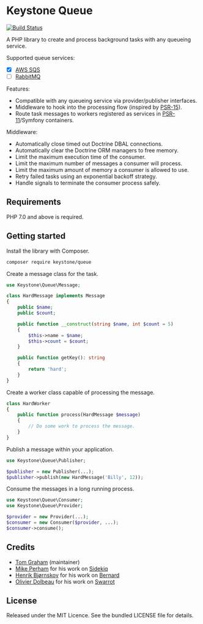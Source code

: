 # Keystone Queue

[![Build Status](https://travis-ci.org/keystonephp/queue.png)](https://travis-ci.org/keystonephp/queue)

A PHP library to create and process background tasks with any queueing service.

Supported queue services:

* [x] [AWS SQS](https://aws.amazon.com/sqs)
* [ ] [RabbitMQ](https://www.rabbitmq.com)

Features:

* Compatible with any queueing service via provider/publisher interfaces.
* Middleware to hook into the processing flow (inspired by [PSR-15](https://github.com/php-fig/fig-standards/tree/master/proposed/http-middleware)).
* Route task messages to workers registered as services in [PSR-11](https://github.com/container-interop/fig-standards/blob/master/proposed/container.md)/Symfony containers.

Middleware:

* Automatically close timed out Doctrine DBAL connections.
* Automatically clear the Doctrine ORM managers to free memory.
* Limit the maximum execution time of the consumer.
* Limit the maximum number of messages a consumer will process.
* Limit the maximum amount of memory a consumer is allowed to use.
* Retry failed tasks using an exponential backoff strategy.
* Handle signals to terminate the consumer process safely.

## Requirements

PHP 7.0 and above is required.

## Getting started

Install the library with Composer.

```bash
composer require keystone/queue
```

Create a message class for the task.

```php
use Keystone\Queue\Message;

class HardMessage implements Message
{
    public $name;
    public $count;

    public function __construct(string $name, int $count = 5)
    {
        $this->name = $name;
        $this->count = $count;
    }

    public function getKey(): string
    {
        return 'hard';
    }
}
```

Create a worker class capable of processing the message.

```php
class HardWorker
{
    public function process(HardMessage $message)
    {
        // Do some work to process the message.
    }
}
```

Publish a message within your application.

```php
use Keystone\Queue\Publisher;

$publisher = new Publisher(...);
$publisher->publish(new HardMessage('Billy', 12));
```

Consume the messages in a long running process.

```php
use Keystone\Queue\Consumer;
use Keystone\Queue\Provider;

$provider = new Provider(...);
$consumer = new Consumer($provider, ...);
$consumer->consume();
```

## Credits

- [Tom Graham](https://github.com/tompedals) (maintainer)
- [Mike Perham](https://github.com/mperham) for his work on [Sidekiq](https://github.com/mperham/sidekiq)
- [Henrik Bjørnskov](https://github.com/henrikbjorn) for his work on [Bernard](https://github.com/bernardphp/bernard)
- [Olivier Dolbeau](https://github.com/odolbeau) for his work on [Swarrot](https://github.com/swarrot/swarrot)

## License

Released under the MIT Licence. See the bundled LICENSE file for details.
